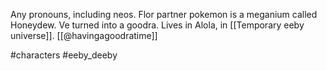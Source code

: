 Any pronouns, including neos. Flor partner pokemon is a meganium called Honeydew. Ve turned into a goodra. Lives in Alola, in [[Temporary eeby universe]]. [[@havingagoodratime]]

#characters #eeby_deeby 